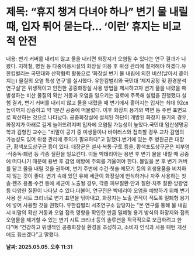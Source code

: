 # **제목: “휴지 챙겨 다녀야 하나” 변기 물 내릴 때, 입자 튀어 묻는다… ‘이런’ 휴지는 비교적 안전**

  내용: 변기 커버를 내리지 않고 물을 내리면 화장지가 오염될 수 있다는 연구 결과가 나왔다. 지하철, 병원 등 다중이용시설의 화장실 이용 후 위생 관리에 철저해야 하겠다.유한킴벌리는 국민대와 산학협력 활동으로 ‘화장실 변기 물 내림에 의한 비산(날아서 흩어지는) 물질의 오염 특성 연구’를 실시했다. 유한킴벌리와 국민대 ‘제지공정 및 환경분석 연구실’은 위생적이고 안전한 공중화장실 사용 방법을 제시하고자 변기 물을 내렸을 때 발생하는 비산 물질의 확산 거동과 오염을 일으키는 경로에 주목해 실험을 진행했다.실험 결과, 변기 커버를 내리지 않고 물을 내렸을 때 변기에서 흩어지는 입자는 최대 92㎝ 높이까지 상승하고 약 1분간 공중에 머물렀다. 이후 화장지 용기와 벽면 등 주변 표면으로 확산하는 것으로 나타났다. 공중화장실에 설치된 하단이 개방된 화장지 용기의 경우, 화장지가 아래로 길게 늘어뜨려지며 입자에 오염될 가능성이 높았다.국민대 임산생명공학과 김형진 교수는 "비말이 공기 중 미생물이나 바이러스와 접촉할 경우 교차 감염의 가능성도 있어 위생 관리에 주의가 필요하다"고 말했다.변기에 있는 주 병원균은 대장균, 황색포도상구균 등이 있다. 대장균은 설사·복통·구토 등을, 황색포도상구균은 피부염·식중독·폐렴 등 각종 질환을 일으킨다. 이들 박테리아는 용변 후 변기 물을 내릴 때 공중에 떠다니기 때문에 용변 후 감염 예방에 주의를 기울여야 한다. 볼일을 본 후 변기 커버를 닫고 물을 내릴 것을 권하며, 변기 주변에 수건·칫솔·제모기 등의 위생용품을 비치하지 않는 것이 좋다. 변기 속에 있던 유해 세균이 화장실에 번식하거나 자주 사용하는 칫솔·렌즈 용품·수건 등에 세균이 노출될 경우, 각종 피부질환·안과 질환·치주 질환·방광염 등 다양한 질환이 나타날 수 있다.더불어, 연구진은 박테리아 오염을 예방하기 위해 변기 사용 전 시트 크리너로 변기 표면을 닦아내고, 화장지는 노출 면적이 적도록 밀폐형 용기에 넣어 사용할 것을 권했다. 유한킴벌리 서초연구소 담당자는 "본 연구를 통해 물 내림 시 비말의 확산 거동과 오염 접촉 영향을 확인한 만큼 밀폐형 용기 방식의 화장지와 접촉 오염물을 제거할 수 있는 변기 시트 크리너 등의 솔루션을 적극적으로 보급하려고 한다"며 “건강하고 위생적인 공중화장실 환경을 조성하고, 소비자 인식과 사용 패턴 개선에도 힘쓰겠다”고 말했다.

  **날짜: 2025.05.05. 오후 11:31**